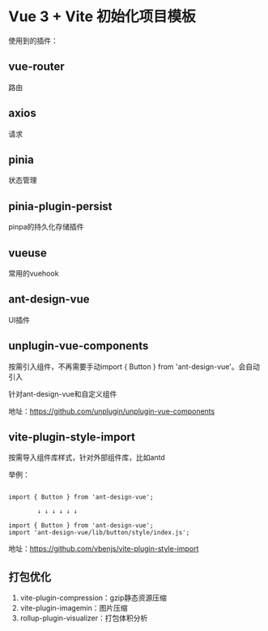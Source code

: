 # Vue 3 + Vite 初始化项目模板

使用到的插件：

## vue-router
路由

## axios
请求

## pinia
状态管理

## pinia-plugin-persist
pinpa的持久化存储插件

## vueuse
常用的vuehook

## ant-design-vue
UI插件

## unplugin-vue-components

按需引入组件，不再需要手动import { Button } from 'ant-design-vue'。会自动引入

针对ant-design-vue和自定义组件

地址：https://github.com/unplugin/unplugin-vue-components

## vite-plugin-style-import

按需导入组件库样式，针对外部组件库，比如antd

举例：

```

import { Button } from 'ant-design-vue';

        ↓ ↓ ↓ ↓ ↓ ↓

import { Button } from 'ant-design-vue';
import 'ant-design-vue/lib/button/style/index.js';
```


地址：https://github.com/vbenjs/vite-plugin-style-import

## 打包优化

1. vite-plugin-compression：gzip静态资源压缩
2. vite-plugin-imagemin：图片压缩
3. rollup-plugin-visualizer：打包体积分析
